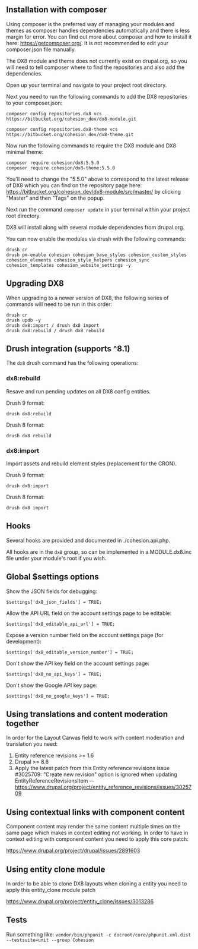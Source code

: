 ## Installation with composer

Using composer is the preferred way of managing your modules and themes as composer handles dependencies automatically and there is less margin for error. You can find out more about composer and how to install it here: https://getcomposer.org/. It is not recommended to edit your composer.json file manually.

The DX8 module and theme does not currently exist on drupal.org, so you will need to tell composer where to find the repositories and also add the dependencies.

Open up your terminal and navigate to your project root directory.

Next you need to run the following commands to add the DX8 repositories to your composer.json:

```
composer config repositories.dx8 vcs https://bitbucket.org/cohesion_dev/dx8-module.git

composer config repositories.dx8-theme vcs https://bitbucket.org/cohesion_dev/dx8-theme.git
```

Now run the following commands to require the DX8 module and DX8 minimal theme:

```
composer require cohesion/dx8:5.5.0
composer require cohesion/dx8-theme:5.5.0
```

You'll need to change the "5.5.0" above to correspond to the latest release of DX8 which you can find on the repository page here: https://bitbucket.org/cohesion_dev/dx8-module/src/master/ by clicking "Master" and then "Tags" on the popup.

Next run the command `composer update` in your terminal within your project root directory.

DX8 will install along with several module dependencies from drupal.org.

You can now enable the modules via drush with the following commands: 

```
drush cr
drush pm-enable cohesion cohesion_base_styles cohesion_custom_styles cohesion_elements cohesion_style_helpers cohesion_sync cohesion_templates cohesion_website_settings -y
```  

## Upgrading DX8

When upgrading to a newer version of DX8, the following series of commands will need to be run in this order:

```
drush cr 
drush updb -y 
drush dx8:import / drush dx8 import
drush dx8:rebuild / drush dx8 rebuild
``` 

## Drush integration (supports ^8.1)

The `dx8` drush command has the following operations:

### dx8:rebuild

Resave and run pending updates on all DX8 config entities.

Drush 9 format: 

```
drush dx8:rebuild
```

Drush 8 format: 

```
drush dx8 rebuild
```

### dx8:import 

Import assets and rebuild element styles (replacement for the CRON).

Drush 9 format:

```
drush dx8:import
```

Drush 8 format:

```
drush dx8 import
```
 
## Hooks

Several hooks are provided and documented in ./cohesion.api.php.

All hooks are in the `dx8` group, so can be implemented in a 
MODULE.dx8.inc file under your module's root if you wish.


## Global $settings options

Show the JSON fields for debugging:

```
$settings['dx8_json_fields'] = TRUE;    
```

Allow the API URL field on the account settings page to be editable:

```
$settings['dx8_editable_api_url'] = TRUE;
```

Expose a version number field on the account settings page (for development):

```
$settings['dx8_editable_version_number'] = TRUE;
```

Don't show the API key field on the account settings page:

```
$settings['dx8_no_api_keys'] = TRUE;
```

Don't show the Google API key page:

```
$settings['dx8_no_google_keys'] = TRUE;
```

## Using translations and content moderation together

In order for the Layout Canvas field to work with content moderation and 
translation you need:

1. Entity reference revisions >= 1.6
2. Drupal >= 8.6
3. Apply the latest patch from this Entity reference revisions issue #3025709: "Create new revision" option is ignored when updating EntityReferenceRevisionsItem -- https://www.drupal.org/project/entity_reference_revisions/issues/3025709

## Using contextual links with component content

Component content may render the same content multiple times on the same page which makes in context 
editing not working. In order to have in context editing with component content you need to apply this core patch:

https://www.drupal.org/project/drupal/issues/2891603

## Using entity clone module

In order to be able to clone DX8 layouts when cloning a entity you need to apply this entity_clone module patch 

https://www.drupal.org/project/entity_clone/issues/3013286

## Tests

Run something like: `vendor/bin/phpunit -c docroot/core/phpunit.xml.dist --testsuite=unit --group Cohesion`